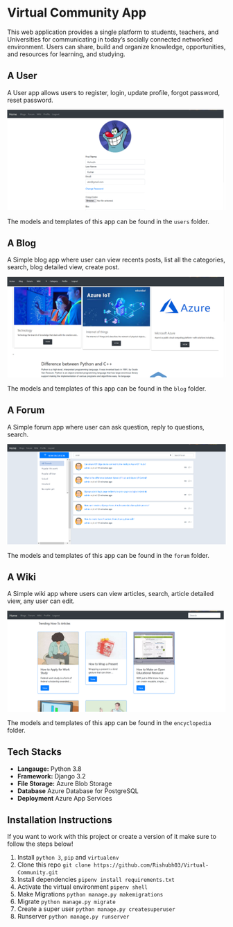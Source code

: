 # Virtual Community App
This web application provides a single platform to students, teachers, and Universities for communicating in today’s socially connected networked environment. 
Users can share, build and organize knowledge, opportunities, and resources for learning, and studying.

## A User 
A User app allows users to register, login, update profile, forgot password, reset password.


![Users App screenshot](/images/users-app.png)


The models and templates of this app can be found in the `users` folder.

## A Blog
A Simple blog app where user can view recents posts, list all the categories, search, blog detailed view, create post.


![Users App screenshot](/images/blog-app.png)


The models and templates of this app can be found in the `blog` folder.

## A Forum
A Simple forum app where user can ask question, reply to questions, search.


![Users App screenshot](/images/forum-app.png)


The models and templates of this app can be found in the `forum` folder.

## A Wiki
A Simple wiki app where users can view articles, search, article detailed view, any user can edit.


![Users App screenshot](/images/wiki-app.png)


The models and templates of this app can be found in the `encyclopedia` folder.

## Tech Stacks

* **Langauge:** Python 3.8
* **Framework:** Django 3.2
* **File Storage:** Azure Blob Storage
* **Database** Azure Database for PostgreSQL
* **Deployment** Azure App Services

## Installation Instructions
If you want to work with this project or create a version of it make sure to follow the steps below!

1. Install `python 3`, `pip` and `virtualenv`
2. Clone this repo `git clone https://github.com/Rishubh03/Virtual-Community.git`
3. Install dependencies `pipenv install requirements.txt`
4. Activate the virtual environment `pipenv shell`
5. Make Migrations `python manage.py makemigrations`
6. Migrate `python manage.py migrate`
7. Create a super user `python manage.py createsuperuser`
8. Runserver `python manage.py runserver`

